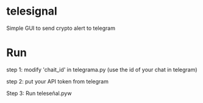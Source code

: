 # telesignal
Simple GUI to send crypto alert to telegram

# Run
step 1: modify 'chait_id' in telegrama.py (use the id of your chat in telegram)

step 2: put your API token from telegram

Step 3: Run teleseñal.pyw
